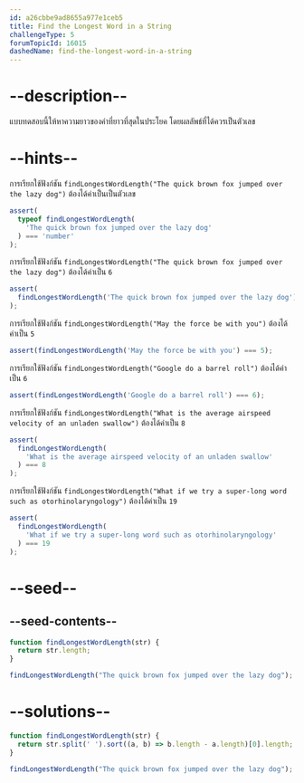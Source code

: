 ```yaml
---
id: a26cbbe9ad8655a977e1ceb5
title: Find the Longest Word in a String
challengeType: 5
forumTopicId: 16015
dashedName: find-the-longest-word-in-a-string
---
```


# --description--

แบบทดสอบนี้ให้หาความยาวของคำที่ยาวที่สุดในประโยค โดยผลลัพธ์ที่ได้ควรเป็นตัวเลข


# --hints--

การเรียกใช้ฟังก์ชัน `findLongestWordLength("The quick brown fox jumped over the lazy dog")` ต้องได้ค่าเป็นเป็นตัวเลข

```js
assert(
  typeof findLongestWordLength(
    'The quick brown fox jumped over the lazy dog'
  ) === 'number'
);
```

การเรียกใช้ฟังก์ชัน `findLongestWordLength("The quick brown fox jumped over the lazy dog")` ต้องได้ค่าเป็น `6`

```js
assert(
  findLongestWordLength('The quick brown fox jumped over the lazy dog') === 6
);
```

การเรียกใช้ฟังก์ชัน `findLongestWordLength("May the force be with you")` ต้องได้ค่าเป็น `5`

```js
assert(findLongestWordLength('May the force be with you') === 5);
```

การเรียกใช้ฟังก์ชัน `findLongestWordLength("Google do a barrel roll")` ต้องได้ค่าเป็น `6`

```js
assert(findLongestWordLength('Google do a barrel roll') === 6);
```

การเรียกใช้ฟังก์ชัน `findLongestWordLength("What is the average airspeed velocity of an unladen swallow")` ต้องได้ค่าเป็น `8`

```js
assert(
  findLongestWordLength(
    'What is the average airspeed velocity of an unladen swallow'
  ) === 8
);
```

การเรียกใช้ฟังก์ชัน `findLongestWordLength("What if we try a super-long word such as otorhinolaryngology")` ต้องได้ค่าเป็น `19`

```js
assert(
  findLongestWordLength(
    'What if we try a super-long word such as otorhinolaryngology'
  ) === 19
);
```

# --seed--

## --seed-contents--

```js
function findLongestWordLength(str) {
  return str.length;
}

findLongestWordLength("The quick brown fox jumped over the lazy dog");
```

# --solutions--

```js
function findLongestWordLength(str) {
  return str.split(' ').sort((a, b) => b.length - a.length)[0].length;
}

findLongestWordLength("The quick brown fox jumped over the lazy dog");
```
